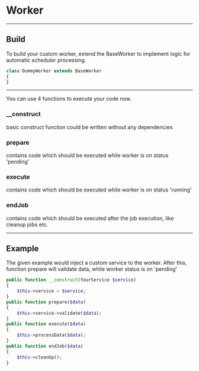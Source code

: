 # Worker

***

## Build

To build your custom worker, extend the BaseWorker to implement logic for automatic scheduler processing.

```php
class DummyWorker extends BaseWorker
{
}
```

***

You can use 4 functions to execute your code now. 

### __construct

basic construct function could be written without any dependencies

### prepare

contains code which should be executed while worker is on status 'pending'

### execute

contains code which should be executed while worker is on status 'running'

### endJob

contains code which should be executed after the job execution, like cleanup jobs etc.

***

## Example

The given example would inject a custom service to the worker. After this, function prepare will validate data, while worker status is on 'pending'

```php
public function __construct(YourService $service)
{
    $this->service = $service;
}
public function prepare($data)
{
    $this->service->validate($data);
}
public function execute($data)
{
    $this->processData($data);
}
public function endJob($data)
{
    $this->cleanUp();
}
```